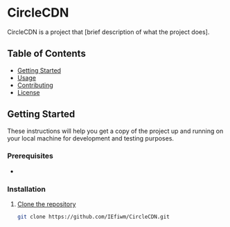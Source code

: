 # CircleCDN

CircleCDN is a project that [brief description of what the project does].

## Table of Contents

- [Getting Started](#getting-started)
- [Usage](#usage)
- [Contributing](#contributing)
- [License](#license)

## Getting Started

These instructions will help you get a copy of the project up and running on your local machine for development and testing purposes.

### Prerequisites

- 

### Installation

1. [Clone the repository](https://github.com/IEfiwm/CircleCDN.git)
   ```sh
   git clone https://github.com/IEfiwm/CircleCDN.git
